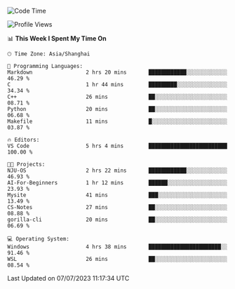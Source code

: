 <!--START_SECTION:waka-->
![Code Time](http://img.shields.io/badge/Code%20Time-1%2C037%20hrs%2017%20mins-blue)

![Profile Views](http://img.shields.io/badge/Profile%20Views-0-blue)

📊 **This Week I Spent My Time On** 

```text
🕑︎ Time Zone: Asia/Shanghai

💬 Programming Languages: 
Markdown                 2 hrs 20 mins       ████████████░░░░░░░░░░░░░   46.29 % 
C                        1 hr 44 mins        █████████░░░░░░░░░░░░░░░░   34.34 % 
C++                      26 mins             ██░░░░░░░░░░░░░░░░░░░░░░░   08.71 % 
Python                   20 mins             ██░░░░░░░░░░░░░░░░░░░░░░░   06.68 % 
Makefile                 11 mins             █░░░░░░░░░░░░░░░░░░░░░░░░   03.87 % 

🔥 Editors: 
VS Code                  5 hrs 4 mins        █████████████████████████   100.00 % 

🐱‍💻 Projects: 
NJU-OS                   2 hrs 22 mins       ████████████░░░░░░░░░░░░░   46.93 % 
AI-For-Beginners         1 hr 12 mins        ██████░░░░░░░░░░░░░░░░░░░   23.93 % 
Mysite                   41 mins             ███░░░░░░░░░░░░░░░░░░░░░░   13.49 % 
CS-Notes                 27 mins             ██░░░░░░░░░░░░░░░░░░░░░░░   08.88 % 
gorilla-cli              20 mins             ██░░░░░░░░░░░░░░░░░░░░░░░   06.69 % 

💻 Operating System: 
Windows                  4 hrs 38 mins       ███████████████████████░░   91.46 % 
WSL                      26 mins             ██░░░░░░░░░░░░░░░░░░░░░░░   08.54 % 
```


 Last Updated on 07/07/2023 11:17:34 UTC
<!--END_SECTION:waka-->
